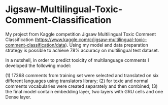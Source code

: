 # Jigsaw-Multilingual-Toxic-Comment-Classification
My project from Kaggle competition Jigsaw Multilingual Toxic Comment Classification 
(https://www.kaggle.com/c/jigsaw-multilingual-toxic-comment-classification/data). 
Using my model and data preparation strategy is possible to achieve 78% accuracy 
on multilingual test dataset.

In a nutshell, in order to predict toxicity of multilanguage comments I developed the following model:

(1) 17368 comments from training set were selected and translated on six different languages using translators library;
(2) for toxic and normal comments vocabularies were created separately and then combined;
(3) the final model contain embedding layer, two layers with GRU cells and one Dense layer.
